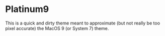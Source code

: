 # Platinum9

This is a quick and dirty theme meant to approximate (but not really be too pixel accurate) the MacOS 9 (or System 7) theme.



